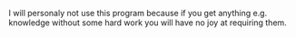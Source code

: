 I will personaly not use this program because if you get anything e.g. knowledge without some hard work you will have no
joy at requiring them.
